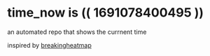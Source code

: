 # time_now is (( 1691078400495 ))

an automated repo that shows the currnent time

inspired by [breakingheatmap](https://github.com/breakingheatmap/breakingheatmap)
